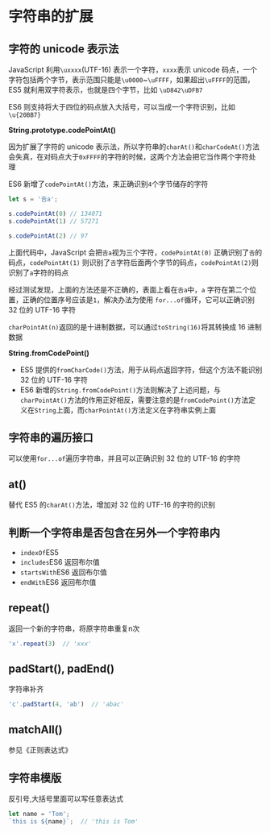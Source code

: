 # 字符串的扩展

## 字符的 unicode 表示法

JavaScript 利用`\uxxxx`(UTF-16) 表示一个字符，`xxxx`表示 unicode 码点，一个字符包括两个字节，表示范围只能是`\u0000`~`\uFFFF`，如果超出`\uFFFF`的范围， ES5 就利用双字符表示，也就是四个字节，比如 `\uD842\uDFB7`

ES6 则支持将大于四位的码点放入大括号，可以当成一个字符识别，比如 `\u{20BB7}`

**String.prototype.codePointAt()**

因为扩展了字符的 unicode 表示法，所以字符串的`charAt()`和`charCodeAt()`方法会失真，在对码点大于`0xFFFF`的字符的时候，这两个方法会把它当作两个字符处理

ES6 新增了`codePointAt()`方法，来正确识别`4`个字节储存的字符

```javascript
let s = '𠮷a';

s.codePointAt(0) // 134071
s.codePointAt(1) // 57271

s.codePointAt(2) // 97
```

上面代码中，JavaScript 会把`𠮷a`视为三个字符，`codePointAt(0)` 正确识别了`𠮷`的码点，`codePointAt(1)` 则识别了`𠮷`字符后面两个字节的码点，`codePointAt(2)`则识别了`a`字符的码点

经过测试发现，上面的方法还是不正确的，表面上看在`𠮷a`中，`a` 字符在第二个位置，正确的位置序号应该是`1`，解决办法为使用 `for...of`循环，它可以正确识别 32 位的 UTF-16 字符

`charPointAt(n)`返回的是十进制数据，可以通过`toString(16)`将其转换成 16 进制数据

**String.fromCodePoint()**

* ES5 提供的`fromCharCode()`方法，用于从码点返回字符，但这个方法不能识别 32 位的 UTF-16 字符
* ES6 新增的`String.fromCodePoint()`方法则解决了上述问题，与`charPointAt()`方法的作用正好相反，需要注意的是`fromCodePoint()`方法定义在`String`上面，而`charPointAt()`方法定义在字符串实例上面

## 字符串的遍历接口

可以使用`for...of`遍历字符串，并且可以正确识别 32 位的 UTF-16 的字符

## at()

替代 ES5 的`charAt()`方法，增加对  32 位的 UTF-16 的字符的识别

## 判断一个字符串是否包含在另外一个字符串内

* `indexOf`ES5
* `includes`ES6 返回布尔值
* `startsWith`ES6 返回布尔值
* `endWith`ES6 返回布尔值

## repeat()

返回一个新的字符串，将原字符串重复n次

```javascript
'x'.repeat(3)  // 'xxx'
```

## padStart(), padEnd()

字符串补齐

```javascript
'c'.padStart(4, 'ab')  // 'abac'
```

## matchAll() 

参见《正则表达式》

## 字符串模版

反引号,大括号里面可以写任意表达式

```javascript
let name = 'Tom';
`this is ${name}`;	// 'this is Tom'
```
	